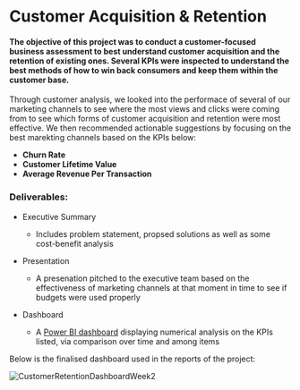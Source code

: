 # Customer Acquisition & Retention

#### The objective of this project was to conduct a customer-focused business assessment to best understand customer acquisition and the retention of existing ones. Several KPIs were inspected to understand the best methods of how to win back consumers and keep them within the customer base. ####

Through customer analysis, we looked into the performace of several of our marketing channels to see where the most views and clicks were coming from to see which forms of customer acquisition and retention were most effective. We then recommended actionable suggestions by focusing on the best marekting channels based on the KPIs below:

* **Churn Rate**
* **Customer Lifetime Value**
* **Average Revenue Per Transaction**

### Deliverables: ###
* Executive Summary
  * Includes problem statement, propsed solutions as well as some cost-benefit analysis

* Presentation
  * A presenation pitched to the executive team based on the effectiveness of marketing channels at that moment in time to see if budgets were used properly

* Dashboard
  * A [Power BI dashboard](https://app.powerbi.com/groups/me/reports/a5226a4d-034d-4065-87d5-cf8921feaeb4/ReportSection?ctid=15830474-cef0-4326-88db-96e5ab019d8a&experience=power-bi) displaying numerical analysis on the KPIs listed, via comparison over time and among items

Below is the finalised dashboard used in the reports of the project:

![CustomerRetentionDashboardWeek2](https://github.com/marofrahman/customer-retention-project/assets/134495772/b008e6e4-604e-4be0-a653-5e6816b2981a)
